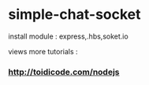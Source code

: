 # simple-chat-socket
install module : express,.hbs,soket.io <br/>

views more tutorials : <h3> http://toidicode.com/nodejs </h3>
